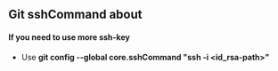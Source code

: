 ## Git sshCommand about
#### If you need to use more ssh-key
- Use **git config --global core.sshCommand "ssh -i <id_rsa-path>"**
